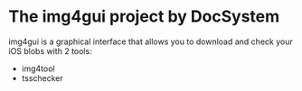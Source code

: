 # The img4gui project by DocSystem
img4gui is a graphical interface that allows you to download and check your iOS blobs with 2 tools:
* img4tool
* tsschecker
